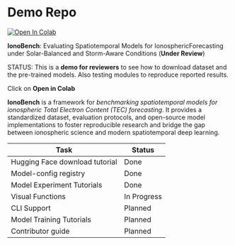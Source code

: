 # Demo Repo

[![Open In Colab](https://colab.research.google.com/assets/colab-badge.svg)](https://colab.research.google.com/github/AnonPaperReview/DemoRepo/blob/main/tutorial/colab_version.ipynb?flush_cache=true)

**IonoBench**: Evaluating Spatiotemporal Models for IonosphericForecasting under Solar-Balanced and Storm-Aware Conditions (**Under Review**)

STATUS: This is a **demo for reviewers** to see how to download dataset and the pre-trained models. Also testing modules to reproduce reported results. 

Click on **Open in Colab**

**IonoBench** is a framework for *benchmarking spatiotemporal models for ionospheric Total Electron Content (TEC) forecasting*. It provides a standardized dataset, evaluation protocols, and open-source model implementations to foster reproducible research and bridge the gap between ionospheric science and modern spatiotemporal deep learning.

| Task                           | Status      |
| ------------------------------ | ----------- |
| Hugging Face download tutorial | Done        |
| Model-config registry          | Done        |
| Model Experiment Tutorials     | Done        |
| Visual Functions               | In Progress |
| CLI Support                    | Planned     |
| Model Training Tutorials       | Planned     |
| Contributor guide              | Planned     |
